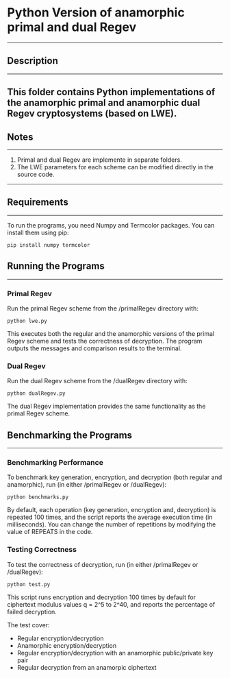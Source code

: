# Python Version of anamorphic primal and dual Regev 

---

## Description 

---
This folder contains Python implementations of the anamorphic primal and anamorphic dual Regev cryptosystems (based on LWE).
---

## Notes

---
1. Primal and dual Regev are implemente in separate folders.
2. The LWE parameters for each scheme can be modified directly in the source code.
--- 
## Requirements

---
To run the programs, you need Numpy and Termcolor packages. You can install them using pip:

    pip install numpy termcolor

## Running the Programs

---

### Primal Regev

Run the primal Regev scheme from the /primalRegev directory with:

    python lwe.py

This executes both the regular and the anamorphic versions of the primal Regev scheme and tests the correctness of decryption.
The program outputs the messages and comparison results to the terminal.

### Dual Regev

Run the dual Regev scheme from the /dualRegev directory with:

    python dualRegev.py

The dual Regev implementation provides the same functionality as the primal Regev scheme. 

## Benchmarking the Programs

--- 

### Benchmarking Performance

To benchmark key generation, encryption, and decryption (both regular and anamorphic), run (in either /primalRegev or /dualRegev):

    python benchmarks.py

By default, each operation (key generation, encryption and, decryption) is repeated 100 times, and the script reports the average execution time (in milliseconds). 
You can change the number of repetitions by modifying the value of REPEATS in the code. 

### Testing Correctness 

To test the correctness of decryption, run (in either /primalRegev or /dualRegev):

    python test.py

This script runs encryption and decryption 100 times by default for ciphertext modulus values q = 2^5 to 2^40, and reports the percentage of failed decryption.

The test cover:

- Regular encryption/decryption
- Anamorphic encryption/decryption
- Regular encryption/decryption with an anamorphic public/private key pair
- Regular decryption from an anamorpic ciphertext


